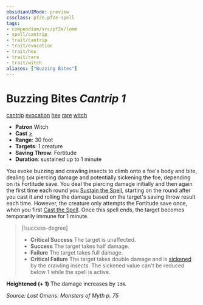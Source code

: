```yaml
---
obsidianUIMode: preview
cssclass: pf2e,pf2e-spell
tags:
- compendium/src/pf2e/lomm
- spell/cantrip
- trait/cantrip
- trait/evocation
- trait/hex
- trait/rare
- trait/witch
aliases: ["Buzzing Bites"]
---
```

# Buzzing Bites *Cantrip 1*   
[cantrip](cantrip.md "Cantrip Spell Trait")  [evocation](evocation.md "Evocation School Trait")  [hex](hex-apg.md "Hex Combat Trait")  [rare](rare.md "Rare Rarity Trait")  [witch](Reference/Rules/Traits/witch-apg.md "Witch Class Trait")  

- **Patron** Witch
- **Cast** [>](chapter-9-playing-the-game.md#Actions "Single Action") 
- **Range**: 30 foot
- **Targets**: 1 creature
- **Saving Throw**: Fortitude
- **Duration**: sustained up to 1 minute

You evoke buzzing and crawling insects to climb onto a foe's body and bite, dealing `1d4` piercing damage and potentially sickening the foe, depending on its Fortitude save. You deal the piercing damage initially and then again the first time each round you [Sustain the Spell](sustain-a-spell.md), starting on the round after you cast it and rolling the damage based on the target's saving throw result each time. However, the creature only attempts the Fortitude save once, when you first [Cast the Spell](cast-a-spell.md). Once this spell ends, the target becomes temporarily immune for 1 minute.

> [!success-degree] 
> - **Critical Success** The target is unaffected.
> - **Success** The target takes half damage.
> - **Failure** The target takes full damage.
> - **Critical Failure** The target takes double damage and is [sickened](conditions.md#Sickened) by the crawling insects. The sickened value can't be reduced below 1 while the spell is active.

**Heightened (+ 1)** The damage increases by `1d4`.

*Source: Lost Omens: Monsters of Myth p. 75*